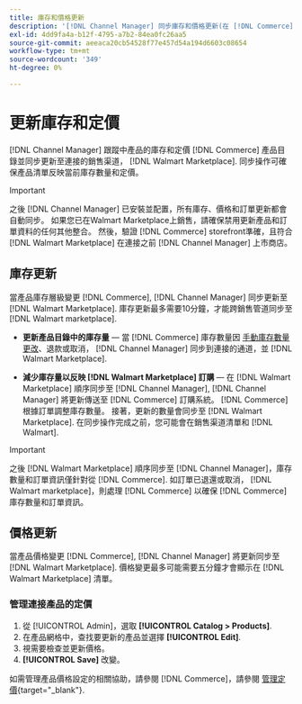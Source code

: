 ```yaml
---
title: 庫存和價格更新
description: '[!DNL Channel Manager] 同步庫存和價格更新(在 [!DNL Commerce] 儲存和 [!DNL Walmart Marketplace] 以便您可以從 [!DNL Commerce] 管理員'
exl-id: 4dd9fa4a-b12f-4795-a7b2-84ea0fc26aa5
source-git-commit: aeeaca20cb54528f77e457d54a194d6603c08654
workflow-type: tm+mt
source-wordcount: '349'
ht-degree: 0%

---
```


# 更新庫存和定價

[!DNL Channel Manager] 跟蹤中產品的庫存和定價 [!DNL Commerce] 產品目錄並同步更新至連接的銷售渠道， [!DNL Walmart Marketplace]. 同步操作可確保產品清單反映當前庫存數量和定價。


>[!IMPORTANT]
>
>之後 [!DNL Channel Manager] 已安裝並配置，所有庫存、價格和訂單更新都會自動同步。 如果您已在Walmart Marketplace上銷售，請確保禁用更新產品和訂單資料的任何其他整合。 然後，驗證 [!DNL Commerce] storefront準確，且符合 [!DNL Walmart Marketplace] 在連接之前 [!DNL Channel Manager] 上市商店。


## 庫存更新

當產品庫存層級變更 [!DNL Commerce], [!DNL Channel Manager] 同步更新至 [!DNL Walmart Marketplace]. 庫存更新最多需要10分鐘，才能跨銷售管道同步至 [!DNL Walmart marketplace].

* **更新產品目錄中的庫存量** — 當 [!DNL Commerce] 庫存數量因 [手動庫存數量更改](https://docs.magento.com/user-guide/catalog/inventory-product-quantity.html)、退款或取消， [!DNL Channel Manager] 同步到連接的通道，並 [!DNL Walmart Marketplace].

* **減少庫存量以反映 [!DNL Walmart Marketplace] 訂購** — 在 [!DNL Walmart Marketplace] 順序同步至 [!DNL Channel Manager], [!DNL Channel Manager] 將更新傳送至 [!DNL Commerce] 訂購系統。 [!DNL Commerce] 根據訂單調整庫存數量。 接著，更新的數量會同步至 [!DNL Walmart Marketplace]. 在同步操作完成之前，您可能會在銷售渠道清單和 [!DNL Walmart].

>[!IMPORTANT]
>
>之後 [!DNL Walmart Marketplace] 順序同步至 [!DNL Channel Manager]，庫存數量和訂單資訊僅針對從 [!DNL Commerce]. 如訂單已退還或取消， [!DNL Walmart marketplace]，則處理 [!DNL Commerce] 以確保 [!DNL Commerce] 庫存數量和訂單資訊。

## 價格更新

當產品價格變更 [!DNL Commerce], [!DNL Channel Manager] 將更新同步至 [!DNL Walmart Marketplace]. 價格變更最多可能需要五分鐘才會顯示在 [!DNL Walmart Marketplace] 清單。

### 管理連接產品的定價

1. 從 [!UICONTROL Admin]，選取 **[!UICONTROL Catalog > Products]**.
1. 在產品網格中，查找要更新的產品並選擇 **[!UICONTROL Edit]**.
1. 視需要檢查並更新價格。
1. **[!UICONTROL Save]** 改變。

如需管理產品價格設定的相關協助，請參閱 [!DNL Commerce]，請參閱 [管理定價](https://docs.magento.com/user-guide/catalog/pricing.html){target="_blank"}.
